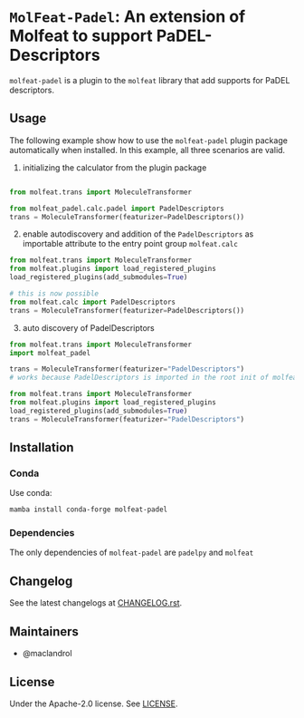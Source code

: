 # `MolFeat-Padel`: An extension of Molfeat to support PaDEL-Descriptors

`molfeat-padel` is a plugin to the `molfeat` library that add supports for PaDEL descriptors.

## Usage

The following example show how to use the `molfeat-padel` plugin package automatically when installed. In this example, all three scenarios are valid.

1. initializing the calculator from the plugin package

```python

from molfeat.trans import MoleculeTransformer

from molfeat_padel.calc.padel import PadelDescriptors
trans = MoleculeTransformer(featurizer=PadelDescriptors())
```

2. enable autodiscovery and addition of the `PadelDescriptors` as importable attribute to the entry point group `molfeat.calc`

```python
from molfeat.trans import MoleculeTransformer
from molfeat.plugins import load_registered_plugins
load_registered_plugins(add_submodules=True)

# this is now possible
from molfeat.calc import PadelDescriptors
trans = MoleculeTransformer(featurizer=PadelDescriptors())
```

3. auto discovery of PadelDescriptors 

```python
from molfeat.trans import MoleculeTransformer
import molfeat_padel

trans = MoleculeTransformer(featurizer="PadelDescriptors")
# works because PadelDescriptors is imported in the root init of molfeat_padel
```

```python
from molfeat.trans import MoleculeTransformer
from molfeat.plugins import load_registered_plugins
load_registered_plugins(add_submodules=True)
trans = MoleculeTransformer(featurizer="PadelDescriptors")
```

## Installation

### Conda

Use conda:

```bash
mamba install conda-forge molfeat-padel
```

### Dependencies

The only dependencies of `molfeat-padel` are `padelpy` and `molfeat`

## Changelog
See the latest changelogs at [CHANGELOG.rst](./CHANGELOG.rst).

## Maintainers

- @maclandrol

## License

Under the Apache-2.0 license. See [LICENSE](LICENSE).
